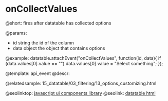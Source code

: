 onCollectValues
=============

@short:
	fires after datatable has collected options

@params:

- id		string			the id of the column
- data		object			the object that contains options

@example:
datatable.attachEvent("onCollectValues", function(id, data){
	if (data.values[0].value == "")
	data.values[0].value = "Select something";
});

@template:	api_event
@descr:


@relatedsample:
15_datatable/03_filtering/13_options_customizing.html

@seolinktop: [javascript ui components library](https://webix.com)
@seolink: [datatable html](https://webix.com/widget/datatable/)